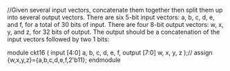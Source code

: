 //Given several input vectors, concatenate them together then split them up into several output vectors. There are six 5-bit input vectors: a, b, c, d, e, and f, for a total of 30 bits of input. There are four 8-bit output vectors: w, x, y, and z, for 32 bits of output. The output should be a concatenation of the input vectors followed by two 1 bits:

module ckt16 (
    input [4:0] a, b, c, d, e, f,
    output [7:0] w, x, y, z );//
    assign {w,x,y,z}={a,b,c,d,e,f,2'b11};
endmodule